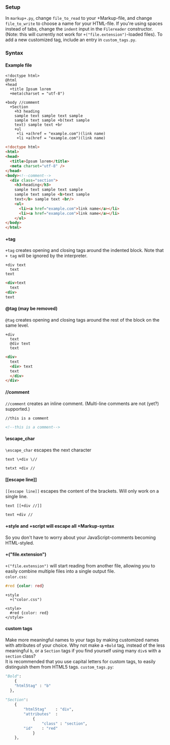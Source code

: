 ### Setup
In `markup+.py`, change `file_to_read` to your +Markup-file, and change `file_to_write` to choose a name for your HTML-file.
If you're using spaces instead of tabs, change the `indent` input in the `Filereader` constructor. (Note: this will currently not work for `+("file.extension")`-loaded files).
To add a new customized tag, include an entry in `custom_tags.py`.

### Syntax

#### Example file
```
<!doctype html>
@html
+head
  +title Ipsum lorem
  +meta(charset = "utf-8")

+body //comment
  +Section
    +h3 heading
    sample text sample text sample
    sample text sample +b(text sample
    text) sample text +br
    +ul
     +li +a(href = "example.com")(link name)
     +li +a(href = "example.com")(link name)
```

```html
<!doctype html>
<html>
<head>
  <title>Ipsum lorem</title>
  <meta charset="utf-8" />
</head>
<body><!--comment-->
  <div class="section">
    <h3>heading</h3>
    sample text sample text sample
    sample text sample <b>text sample
    text</b> sample text <br/>
    <ul>
      <li><a href="example.com">link name</a></li>
      <li><a href="example.com">link name</a></li>
    </ul>
</body>
</html>
```

#### +tag
`+tag` creates opening and closing tags around the indented block. Note that `+ tag` will be ignored by the interpreter.
```
+div text
  text
text
```
```html
<div>text
  text
<div>
text
```

#### @tag (may be removed)
`@tag` creates opening and closing tags around the rest of the block on the same level.
```
+div
  text
  @div text
  text
```
```html
<div>
  text
  <div> text
  text
  </div>
</div> 
```

#### //comment
`//comment` creates an inline comment. (Multi-line comments are not (yet?) supported.)
```
//this is a comment
```
```html
<!--this is a comment-->
```

#### \escape_char
`\escape_char` escapes the next character
```
text \+div \//
```
```html
tetxt +div //
```

#### [[escape line]]
`[[escape line]]` escapes the content of the brackets. Will only work on a single line.
```
text [[+div //]]
```
```html
text +div //
```

#### +style and +script will escape all +Markup-syntax
So you don't have to worry about your JavaScript-comments becoming HTML-styled.

#### +("file.extension")
`+("file.extension")` will start reading from another file, allowing you to easily combine multiple files into a single output file.  
`color.css`:
```css
#red {color: red}
```
```
+style
  +("color.css")
```
```
<style>
  #red {color: red}
</style>
```

#### custom tags
Make more meaningful names to your tags by making customized names with attributes of your choice. Why not make a `+Bold` tag, instead of the less meaningful `b`, or a `Section` tags if you find yourself using many `div`s with a `section` class?  
It is recommended that you use capital letters for custom tags, to easily distinguish them from HTML5 tags.
`custom_tags.py`:
```python
"Bold":
	{
  	"html5tag" : "b"
  },
  
"Section":
	{
		"html5tag"    : "div",
		"attributes"  :
			{
				"class" : "section",
       	"id"    : "red"
			}
	},
```
